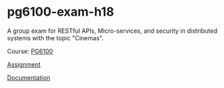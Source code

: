 # pg6100-exam-h18

A group exam for RESTful APIs, Micro-services, and security in distributed systems with the topic "Cinemas".

Course: <a href="https://github.com/arcuri82/testing_security_development_enterprise_systems">PG6100</a>

[ Assignment ](docs/PG6100%20Enterpriseprogrammering%202%20OPPGAVE%2019.10.18%20kl%2009.pdf)

[ Documentation ](docs/README.md)